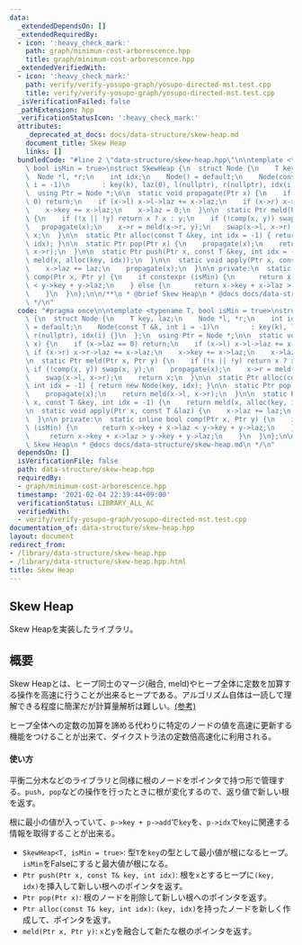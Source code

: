 ```yaml
---
data:
  _extendedDependsOn: []
  _extendedRequiredBy:
  - icon: ':heavy_check_mark:'
    path: graph/minimum-cost-arborescence.hpp
    title: graph/minimum-cost-arborescence.hpp
  _extendedVerifiedWith:
  - icon: ':heavy_check_mark:'
    path: verify/verify-yosupo-graph/yosupo-directed-mst.test.cpp
    title: verify/verify-yosupo-graph/yosupo-directed-mst.test.cpp
  _isVerificationFailed: false
  _pathExtension: hpp
  _verificationStatusIcon: ':heavy_check_mark:'
  attributes:
    _deprecated_at_docs: docs/data-structure/skew-heap.md
    document_title: Skew Heap
    links: []
  bundledCode: "#line 2 \"data-structure/skew-heap.hpp\"\n\ntemplate <typename T,\
    \ bool isMin = true>\nstruct SkewHeap {\n  struct Node {\n    T key, laz;\n  \
    \  Node *l, *r;\n    int idx;\n    Node() = default;\n    Node(const T &k, int\
    \ i = -1)\n        : key(k), laz(0), l(nullptr), r(nullptr), idx(i) {}\n  };\n\
    \  using Ptr = Node *;\n\n  static void propagate(Ptr x) {\n    if (x->laz ==\
    \ 0) return;\n    if (x->l) x->l->laz += x->laz;\n    if (x->r) x->r->laz += x->laz;\n\
    \    x->key += x->laz;\n    x->laz = 0;\n  }\n\n  static Ptr meld(Ptr x, Ptr y)\
    \ {\n    if (!x || !y) return x ? x : y;\n    if (!comp(x, y)) swap(x, y);\n \
    \   propagate(x);\n    x->r = meld(x->r, y);\n    swap(x->l, x->r);\n    return\
    \ x;\n  }\n\n  static Ptr alloc(const T &key, int idx = -1) { return new Node(key,\
    \ idx); }\n\n  static Ptr pop(Ptr x) {\n    propagate(x);\n    return meld(x->l,\
    \ x->r);\n  }\n\n  static Ptr push(Ptr x, const T &key, int idx = -1) {\n    return\
    \ meld(x, alloc(key, idx));\n  }\n\n  static void apply(Ptr x, const T &laz) {\n\
    \    x->laz += laz;\n    propagate(x);\n  }\n\n private:\n  static inline bool\
    \ comp(Ptr x, Ptr y) {\n    if constexpr (isMin) {\n      return x->key + x->laz\
    \ < y->key + y->laz;\n    } else {\n      return x->key + x->laz > y->key + y->laz;\n\
    \    }\n  }\n};\n\n/**\n * @brief Skew Heap\n * @docs docs/data-structure/skew-heap.md\n\
    \ */\n"
  code: "#pragma once\n\ntemplate <typename T, bool isMin = true>\nstruct SkewHeap\
    \ {\n  struct Node {\n    T key, laz;\n    Node *l, *r;\n    int idx;\n    Node()\
    \ = default;\n    Node(const T &k, int i = -1)\n        : key(k), laz(0), l(nullptr),\
    \ r(nullptr), idx(i) {}\n  };\n  using Ptr = Node *;\n\n  static void propagate(Ptr\
    \ x) {\n    if (x->laz == 0) return;\n    if (x->l) x->l->laz += x->laz;\n   \
    \ if (x->r) x->r->laz += x->laz;\n    x->key += x->laz;\n    x->laz = 0;\n  }\n\
    \n  static Ptr meld(Ptr x, Ptr y) {\n    if (!x || !y) return x ? x : y;\n   \
    \ if (!comp(x, y)) swap(x, y);\n    propagate(x);\n    x->r = meld(x->r, y);\n\
    \    swap(x->l, x->r);\n    return x;\n  }\n\n  static Ptr alloc(const T &key,\
    \ int idx = -1) { return new Node(key, idx); }\n\n  static Ptr pop(Ptr x) {\n\
    \    propagate(x);\n    return meld(x->l, x->r);\n  }\n\n  static Ptr push(Ptr\
    \ x, const T &key, int idx = -1) {\n    return meld(x, alloc(key, idx));\n  }\n\
    \n  static void apply(Ptr x, const T &laz) {\n    x->laz += laz;\n    propagate(x);\n\
    \  }\n\n private:\n  static inline bool comp(Ptr x, Ptr y) {\n    if constexpr\
    \ (isMin) {\n      return x->key + x->laz < y->key + y->laz;\n    } else {\n \
    \     return x->key + x->laz > y->key + y->laz;\n    }\n  }\n};\n\n/**\n * @brief\
    \ Skew Heap\n * @docs docs/data-structure/skew-heap.md\n */\n"
  dependsOn: []
  isVerificationFile: false
  path: data-structure/skew-heap.hpp
  requiredBy:
  - graph/minimum-cost-arborescence.hpp
  timestamp: '2021-02-04 22:39:44+09:00'
  verificationStatus: LIBRARY_ALL_AC
  verifiedWith:
  - verify/verify-yosupo-graph/yosupo-directed-mst.test.cpp
documentation_of: data-structure/skew-heap.hpp
layout: document
redirect_from:
- /library/data-structure/skew-heap.hpp
- /library/data-structure/skew-heap.hpp.html
title: Skew Heap
---
```

## Skew Heap

Skew Heapを実装したライブラリ。

## 概要

Skew Heapとは、ヒープ同士のマージ(融合, meld)やヒープ全体に定数を加算する操作を高速に行うことが出来るヒープである。アルゴリズム自体は一読して理解できる程度に簡潔だが計算量解析は難しい。[(参考)](http://hos.ac/blog/#blog0001)

ヒープ全体への定数の加算を諦める代わりに特定のノードの値を高速に更新する機能をつけることが出来て、ダイクストラ法の定数倍高速化に利用される。

#### 使い方

平衡二分木などのライブラリと同様に根のノードをポインタで持つ形で管理する。`push, pop`などの操作を行ったときに根が変化するので、返り値で新しい根を返す。

根に最小の値が入っていて、`p->key + p->add`で`key`を、`p->idx`で`key`に関連する情報を取得することが出来る。

- `SkewHeap<T, isMin = true>`: 型`T`を`key`の型として最小値が根になるヒープ。`isMin`をFalseにすると最大値が根になる。
- `Ptr push(Ptr x, const T& key, int idx)`: 根を`x`とするヒープに`(key, idx)`を挿入して新しい根へのポインタを返す。
- `Ptr pop(Ptr x)`: 根のノードを削除して新しい根へのポインタを返す。
- `Ptr alloc(const T& key, int idx)`: `(key, idx)`を持ったノードを新しく作成して、ポインタを返す。
- `meld(Ptr x, Ptr y)`: `x`と`y`を融合して新たな根のポインタを返す。
